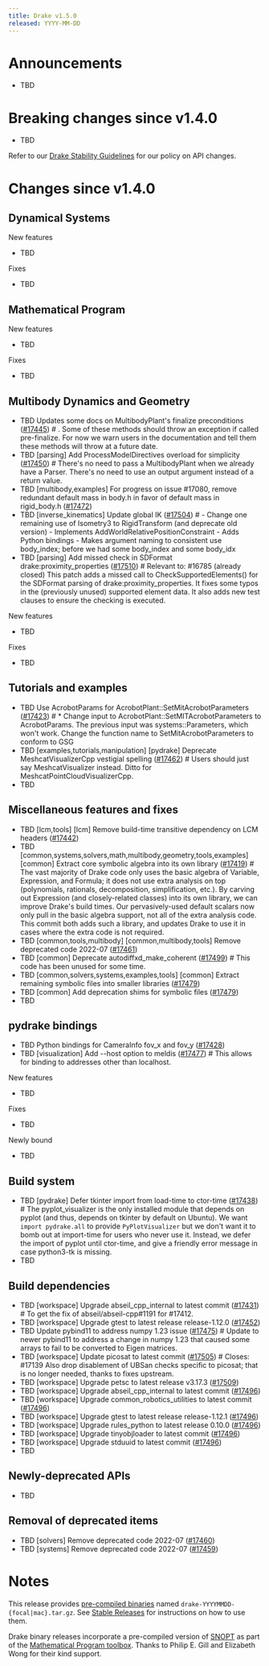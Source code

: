 ```yaml
---
title: Drake v1.5.0
released: YYYY-MM-DD
---
```


# Announcements

* TBD

# Breaking changes since v1.4.0

* TBD

Refer to our [Drake Stability Guidelines](/stable.html) for our policy
on API changes.

# Changes since v1.4.0

## Dynamical Systems

<!-- <relnotes for systems go here> -->

New features

* TBD

Fixes

* TBD

## Mathematical Program

<!-- <relnotes for solvers go here> -->

New features

* TBD

Fixes

* TBD

## Multibody Dynamics and Geometry

<!-- <relnotes for geometry,multibody go here> -->

* TBD Updates some docs on MultibodyPlant's finalize preconditions ([#17445][_#17445])  # . Some of these methods should throw an exception if called pre-finalize. For now we warn users in the documentation and tell them these methods will throw at a future date.
* TBD [parsing] Add ProcessModelDirectives overload for simplicity ([#17450][_#17450])  # There's no need to pass a MultibodyPlant when we already have a Parser. There's no need to use an output argument instead of a return value.
* TBD [multibody,examples] For progress on issue #17080, remove redundant default mass in body.h in favor of default mass in rigid_body.h ([#17472][_#17472])
* TBD [inverse_kinematics] Update global IK ([#17504][_#17504])  # - Change one remaining use of Isometry3 to RigidTransform (and deprecate old version) - Implements AddWorldRelativePositionConstraint - Adds Python bindings - Makes argument naming to consistent use body_index; before we had some body_index and some body_idx
* TBD [parsing] Add missed check in SDFormat drake:proximity_properties ([#17510][_#17510])  # Relevant to: #16785 (already closed) This patch adds a missed call to CheckSupportedElements() for the SDFormat parsing of drake:proximity_properties. It fixes some typos in the (previously unused) supported element data. It also adds new test clauses to ensure the checking is executed.

New features

* TBD

Fixes

* TBD

## Tutorials and examples

<!-- <relnotes for examples,tutorials go here> -->

* TBD Use AcrobotParams for AcrobotPlant::SetMitAcrobotParameters ([#17423][_#17423])  # * Change input to AcrobotPlant::SetMITAcrobotParameters to AcrobotParams. The previous input was systems::Parameters, which won't work. Change the function name to SetMitAcrobotParameters to conform to GSG
* TBD [examples,tutorials,manipulation] [pydrake] Deprecate MeshcatVisualizerCpp vestigial spelling ([#17462][_#17462])  # Users should just say MeshcatVisualizer instead. Ditto for MeshcatPointCloudVisualizerCpp.
* TBD

## Miscellaneous features and fixes

<!-- <relnotes for common,math,lcm,lcmtypes,manipulation,perception go here> -->

* TBD [lcm,tools] [lcm] Remove build-time transitive dependency on LCM headers ([#17442][_#17442])
* TBD [common,systems,solvers,math,multibody,geometry,tools,examples] [common] Extract core symbolic algebra into its own library ([#17419][_#17419])  # The vast majority of Drake code only uses the basic algebra of Variable, Expression, and Formula; it does not use extra analysis on top (polynomials, rationals, decomposition, simplification, etc.). By carving out Expression (and closely-related classes) into its own library, we can improve Drake's build times. Our pervasively-used default scalars now only pull in the basic algebra support, not all of the extra analysis code. This commit both adds such a library, and updates Drake to use it in cases where the extra code is not required.
* TBD [common,tools,multibody] [common,multibody,tools] Remove deprecated code 2022-07 ([#17461][_#17461])
* TBD [common] Deprecate autodiffxd_make_coherent ([#17499][_#17499])  # This code has been unused for some time.
* TBD [common,solvers,systems,examples,tools] [common] Extract remaining symbolic files into smaller libraries ([#17479][_#17479])
* TBD [common] Add deprecation shims for symbolic files ([#17479][_#17479])
* TBD

## pydrake bindings

<!-- <relnotes for bindings go here> -->

* TBD Python bindings for CameraInfo fov_x and fov_y ([#17428][_#17428])
* TBD [visualization] Add --host option to meldis ([#17477][_#17477])  # This allows for binding to addresses other than localhost.

New features

* TBD

Fixes

* TBD

Newly bound

* TBD

## Build system

<!-- <relnotes for cmake,doc,setup,third_party,tools go here> -->

* TBD [pydrake] Defer tkinter import from load-time to ctor-time ([#17438][_#17438])  # The pyplot_visualizer is the only installed module that depends on pyplot (and thus, depends on tkinter by default on Ubuntu). We want `import pydrake.all` to provide `PyPlotVisualizer` but we don't want it to bomb out at import-time for users who never use it. Instead, we defer the import of pyplot until ctor-time, and give a friendly error message in case python3-tk is missing.
* TBD

## Build dependencies

* TBD [workspace] Upgrade abseil_cpp_internal to latest commit ([#17431][_#17431])  # To get the fix of abseil/abseil-cpp#1191 for #17412.
* TBD [workspace] Upgrade gtest to latest release release-1.12.0 ([#17452][_#17452])
* TBD Update pybind11 to address numpy 1.23 issue ([#17475][_#17475])  # Update to newer pybind11 to address a change in numpy 1.23 that caused some arrays to fail to be converted to Eigen matrices.
* TBD [workspace] Update picosat to latest commit ([#17505][_#17505])  # Closes: #17139 Also drop disablement of UBSan checks specific to picosat; that is no longer needed, thanks to fixes upstream.
* TBD [workspace] Upgrade petsc to latest release v3.17.3 ([#17509][_#17509])
* TBD [workspace] Upgrade abseil_cpp_internal to latest commit ([#17496][_#17496])
* TBD [workspace] Upgrade common_robotics_utilities to latest commit ([#17496][_#17496])
* TBD [workspace] Upgrade gtest to latest release release-1.12.1 ([#17496][_#17496])
* TBD [workspace] Upgrade rules_python to latest release 0.10.0 ([#17496][_#17496])
* TBD [workspace] Upgrade tinyobjloader to latest commit ([#17496][_#17496])
* TBD [workspace] Upgrade stduuid to latest commit ([#17496][_#17496])
* TBD

## Newly-deprecated APIs

* TBD

## Removal of deprecated items

* TBD [solvers] Remove deprecated code 2022-07 ([#17460][_#17460])
* TBD [systems] Remove deprecated code 2022-07 ([#17459][_#17459])

# Notes


This release provides [pre-compiled binaries](https://github.com/RobotLocomotion/drake/releases/tag/v1.5.0) named
``drake-YYYYMMDD-{focal|mac}.tar.gz``. See [Stable Releases](/from_binary.html#stable-releases) for instructions on how to use them.

Drake binary releases incorporate a pre-compiled version of [SNOPT](https://ccom.ucsd.edu/~optimizers/solvers/snopt/) as part of the
[Mathematical Program toolbox](https://drake.mit.edu/doxygen_cxx/group__solvers.html). Thanks to
Philip E. Gill and Elizabeth Wong for their kind support.

<!-- <begin issue links> -->
[_#17419]: https://github.com/RobotLocomotion/drake/pull/17419
[_#17423]: https://github.com/RobotLocomotion/drake/pull/17423
[_#17428]: https://github.com/RobotLocomotion/drake/pull/17428
[_#17431]: https://github.com/RobotLocomotion/drake/pull/17431
[_#17438]: https://github.com/RobotLocomotion/drake/pull/17438
[_#17442]: https://github.com/RobotLocomotion/drake/pull/17442
[_#17445]: https://github.com/RobotLocomotion/drake/pull/17445
[_#17450]: https://github.com/RobotLocomotion/drake/pull/17450
[_#17452]: https://github.com/RobotLocomotion/drake/pull/17452
[_#17459]: https://github.com/RobotLocomotion/drake/pull/17459
[_#17460]: https://github.com/RobotLocomotion/drake/pull/17460
[_#17461]: https://github.com/RobotLocomotion/drake/pull/17461
[_#17462]: https://github.com/RobotLocomotion/drake/pull/17462
[_#17472]: https://github.com/RobotLocomotion/drake/pull/17472
[_#17475]: https://github.com/RobotLocomotion/drake/pull/17475
[_#17477]: https://github.com/RobotLocomotion/drake/pull/17477
[_#17479]: https://github.com/RobotLocomotion/drake/pull/17479
[_#17496]: https://github.com/RobotLocomotion/drake/pull/17496
[_#17499]: https://github.com/RobotLocomotion/drake/pull/17499
[_#17504]: https://github.com/RobotLocomotion/drake/pull/17504
[_#17505]: https://github.com/RobotLocomotion/drake/pull/17505
[_#17509]: https://github.com/RobotLocomotion/drake/pull/17509
[_#17510]: https://github.com/RobotLocomotion/drake/pull/17510
<!-- <end issue links> -->

<!--
  Current oldest_commit 2b3eeed634be21a963194f301d5c44370e280d33 (exclusive).
  Current newest_commit c3ecebb88e4da52d116aed173c46b8faa9cc3cc2 (inclusive).
-->
